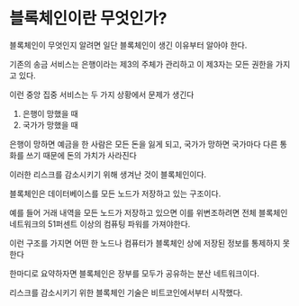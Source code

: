 # 블록체인이란 무엇인가?

블록체인이 무엇인지 알려면 일단 블록체인이 생긴 이유부터 알아야 한다.

기존의 송금 서비스는 은행이라는 제3의 주체가 관리하고 이 제3자는 모든 권한을 가지고 있다.

이런 중앙 집중 서비스는 두 가지 상황에서 문제가 생긴다

1. 은행이 망했을 때
2. 국가가 망했을 때

은행이 망하면 예금을 한 사람은 모든 돈을 잃게 되고,
국가가 망하면 국가마다 다른 통화를 쓰기 때문에 돈의 가치가 사라진다

이러한 리스크를 감소시키기 위해 생겨난 것이 블록체인이다.

블록체인은 데이터베이스를 모든 노드가 저장하고 있는 구조이다.

예를 들어 거래 내역을 모든 노드가 저장하고 있으면 이를 위변조하려면 전체 블록체인 네트워크의 51퍼센트 이상의 컴퓨팅 파워를 가져야한다.

이런 구조를 가지면 어떤 한 노드나 컴퓨터가 블록체인 상에 저장된 정보를 통제하지 못한다

한마디로 요약하자면 블록체인은 장부를 모두가 공유하는 분산 네트워크이다.

리스크를 감소시키기 위한 블록체인 기술은 비트코인에서부터 시작했다.